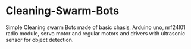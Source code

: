 # Cleaning-Swarm-Bots
Simple Cleaning swarm Bots made of basic chasis, Arduino uno, nrf24l01 radio module, servo motor and regular motors and drivers with ultrasonic sensor for object detection.
